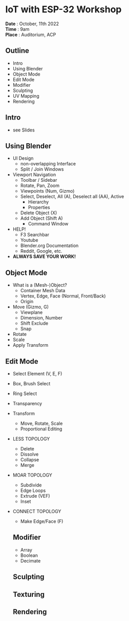 # IoT with ESP-32 Workshop

**Date** : October, 11th 2022  
**Time** : 9am  
**Place** : Auditorium, ACP

## Outline
* Intro
* Using Blender
* Object Mode
* Edit Mode
* Modifier
* Sculpting
* UV Mapping
* Rendering

## Intro
- see Slides

## Using Blender
- UI Design
  - non-overlapping Interface
  - Split / Join Windows
- Viewport Navigation
  - Toolbar / Sidebar
  - Rotate, Pan, Zoom
  - Viewpoints (Num, Gizmo)
  - Select, Deselect, All (A), Deselect all (AA), Active
    - Hierarchy
    - Properties
  - Delete Object (X)
  - Add Object (Shift A)
    - Command Window
- HELP!
  - F3 Searchbar
  - Youtube
  - Blender.org Documentation
  - Reddit, Google, etc.
- **ALWAYS SAVE YOUR WORK!**

## Object Mode
- What is a (Mesh-)Object?
  - Container Mesh Data
  - Vertex, Edge, Face (Normal, Front/Back)
  - Origin
- Move (Gizmo, G)
  - Viewplane
  - Dimension, Number
  - Shift Exclude
  - Snap
- Rotate
- Scale
- Apply Transform

## Edit Mode
- Select Element (V, E, F)
- Box, Brush Select
- Ring Select
- Transparency
- Transform
  - Move, Rotate, Scale
  - Proportional Editing
- LESS TOPOLOGY
  - Delete
  - Dissolve
  - Collapse
  - Merge
- MOAR TOPOLOGY
  - Subdivide
  - Edge Loops
  - Extrude (VEF)
  - Inset
- CONNECT TOPOLOGY
  - Make Edge/Face (F)

  ## Modifier
  - Array
  - Boolean
  - Decimate

  ## Sculpting
  
  ## Texturing

  ## Rendering
